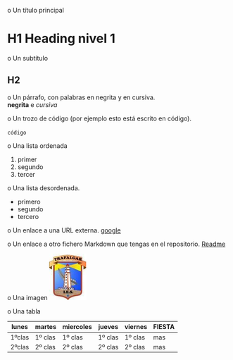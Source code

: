 o Un título principal 
# H1 Heading nivel 1
o Un subtítulo
## H2          
o Un párrafo, con palabras en negrita y en cursiva.   
**negrita** e *cursiva*

o Un trozo de código (por ejemplo esto está escrito en código). 

`código`

o Una lista ordenada
1. primer 
2. segundo
3. tercer

o Una lista desordenada.
- primero
- segundo
- tercero

o Un enlace a una URL externa.
[google](https://google.es)

o Un enlace a otro fichero Markdown que tengas en el repositorio.
[Readme](./README.md)

o Una imagen
![imagen](./logo_ies.jpg)

o Una tabla

| lunes | martes | miercoles | jueves | viernes | FIESTA |
|-------|--------|-----------|--------|---------|--------|
| 1ºclas| 1º clas | 1º clas | 1º clas | 1º clas | mas |
| 2ºclas| 2º clas | 2º clas | 2º clas | 2º clas | mas |

